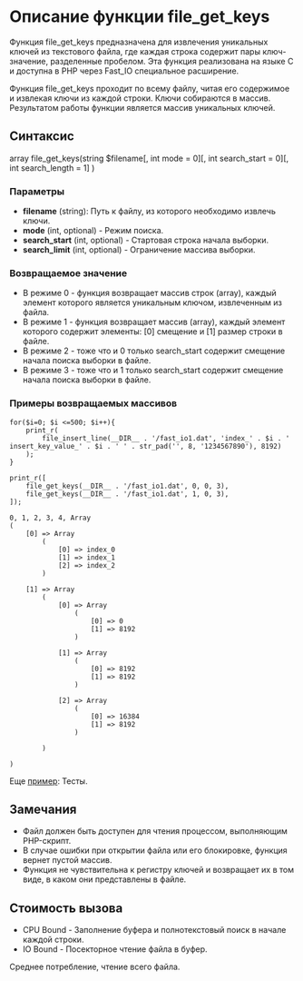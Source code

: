 # Описание функции file_get_keys

Функция file_get_keys предназначена для извлечения уникальных ключей из текстового файла, где каждая строка содержит пары ключ-значение, разделенные пробелом. 
Эта функция реализована на языке C и доступна в PHP через Fast_IO специальное расширение.

Функция file_get_keys проходит по всему файлу, читая его содержимое и извлекая ключи из каждой строки. Ключи собираются в массив. Результатом работы функции является массив уникальных ключей.


## Синтаксис

array file_get_keys(string $filename[, int mode = 0][, int search_start = 0][, int search_length = 1] )


### Параметры

- **filename** (string): Путь к файлу, из которого необходимо извлечь ключи.
- **mode** (int, optional) - Режим поиска.
- **search_start** (int, optional) - Стартовая строка начала выборки.
- **search_limit** (int, optional) - Ограничение массива выборки.

### Возвращаемое значение

- В режиме 0 - функция возвращает массив строк (array), каждый элемент которого является уникальным ключом, извлеченным из файла.
- В режиме 1 - функция возвращает массив (array), каждый элемент которого содержит элементы: [0] смещение и [1] размер строки в файле.
- В режиме 2 - тоже что и 0 только search_start содержит смещение начала поиска выборки в файле. 
- В режиме 3 - тоже что и 1 только search_start содержит смещение начала поиска выборки в файле. 


### Примеры возвращаемых массивов

```
for($i=0; $i <=500; $i++){
	print_r(
		file_insert_line(__DIR__ . '/fast_io1.dat', 'index_' . $i . ' insert_key_value_' . $i . ' ' . str_pad('', 8, '1234567890'), 8192)
	);
}

print_r([
	file_get_keys(__DIR__ . '/fast_io1.dat', 0, 0, 3),
	file_get_keys(__DIR__ . '/fast_io1.dat', 1, 0, 3),
]);

0, 1, 2, 3, 4, Array
(
    [0] => Array
        (
            [0] => index_0
            [1] => index_1
            [2] => index_2
        )

    [1] => Array
        (
            [0] => Array
                (
                    [0] => 0
                    [1] => 8192
                )

            [1] => Array
                (
                    [0] => 8192
                    [1] => 8192
                )

            [2] => Array
                (
                    [0] => 16384
                    [1] => 8192
                )

        )

)
```




Еще [пример](/test/readme.md): Тесты.

## Замечания

- Файл должен быть доступен для чтения процессом, выполняющим PHP-скрипт.
- В случае ошибки при открытии файла или его блокировке, функция вернет пустой массив.
- Функция не чувствительна к регистру ключей и возвращает их в том виде, в каком они представлены в файле.


## Стоимость вызова

- CPU Bound - Заполнение буфера и полнотекстовый поиск в начале каждой строки.
- IO Bound - Посекторное чтение файла в буфер.

Среднее потребление, чтение всего файла.
